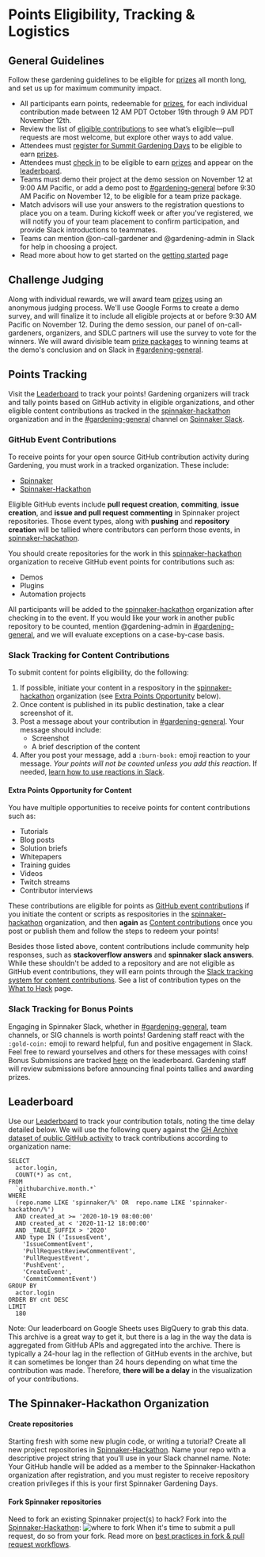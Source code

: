 # Points Eligibility, Tracking & Logistics

## General Guidelines
Follow these gardening guidelines to be eligible for [prizes](prizes.md) all month long, and set us up for maximum community impact. 
- All participants earn points, redeemable for [prizes](prizes.md), for each individual contribution made between 12 AM PDT October 19th through 9 AM PDT November 12th. 
- Review the list of [eligible contributions](project-ideas.md) to see what’s eligible&mdash;pull requests are most welcome, but explore other ways to add value.
- Attendees must [register for Summit Gardening Days](https://events.linuxfoundation.org/spinnaker-summit/register/) to be eligible to earn [prizes](prizes.md).
- Attendees must [check in](https://go.armory.io/gardener-checkin) to be eligible to earn [prizes](prizes.md) and appear on the [leaderboard](https://go.armory.io/contributors).
- Teams must demo their project at the demo session on November 12 at 9:00 AM Pacific, or add a demo post to [#gardening-general](https://spinnakerteam.slack.com/archives/CV4A90DPF) before 9:30 AM Pacific on November 12, to be eligible for a team prize package.
- Match advisors will use your answers to the registration questions to place you on a team. During kickoff week or after you've registered, we will notify you of your team placement to confirm participation, and provide Slack introductions to teammates. 
- Teams can mention @on-call-gardener and @gardening-admin in Slack for help in choosing a project.
- Read more about how to get started on the [getting started](getting-started.md) page

## Challenge Judging

Along with individual rewards, we will award team [prizes](prizes.md) using an anonymous judging process. We'll use Google Forms to create a demo survey, and will finalize it to include all eligible projects at or before 9:30 AM Pacific on November 12. During the demo session, our panel of on-call-gardeners, organizers, and SDLC partners will use the survey to vote for the winners.
We will award divisible team [prize packages](#prizes) to winning teams at the demo's conclusion and on Slack in [#gardening-general](https://spinnakerteam.slack.com/archives/CV4A90DPF).


## Points Tracking

Visit the [Leaderboard](https://go.armory.io/contributors) to track your points! Gardening organizers will track and tally points based on GitHub activity in eligible organizations, and other eligible content contributions as tracked in the [spinnaker-hackathon](https://github.com/spinnaker-hackathon) organization and in the [#gardening-general](https://spinnakerteam.slack.com/archives/CV4A90DPF) channel on [Spinnaker Slack](http://join.spinnaker.io).

### GitHub Event Contributions

To receive points for your open source GitHub contribution activity during Gardening, you must work in a tracked organization. These include:
- [Spinnaker](https://github.com/spinnaker)
- [Spinnaker-Hackathon](https://github.com/spinnaker-hackathon)

Eligible GitHub events include __pull request creation__, __commiting__, __issue creation__, and __issue and pull request commenting__ in Spinnaker project repositories.
Those event types, along with __pushing__ and __repository creation__ will be tallied where contributors can perform those events, in [spinnaker-hackathon](https://github.com/spinnaker-hackathon).

You should create repositories for the work in this [spinnaker-hackathon](https://github.com/spinnaker-hackathon) organization to receive GitHub event points for contributions such as:
- Demos
- Plugins
- Automation projects

All participants will be added to the [spinnaker-hackathon](https://github.com/spinnaker-hackathon) organization after checking in to the event. If you would like your work in another public repository
to be counted, mention @gardening-admin in [#gardening-general](https://spinnakerteam.slack.com/archives/CV4A90DPF), and we will evaluate exceptions on a case-by-case basis.

### Slack Tracking for Content Contributions 

To submit content for points eligibility, do the following:
1. If possible, initiate your content in a respository in the [spinnaker-hackathon](https://github.com/spinnaker-hackathon) organization (see [Extra Points Opportunity](#extra-points-opportunity-for-content) below). 
2. Once content is published in its public destination, take a clear screenshot of it.
3. Post a message about your contribution in [#gardening-general](https://spinnakerteam.slack.com/archives/CV4A90DPF). Your message should include:
    - Screenshot
    - A brief description of the content  
4. After you post your message, add a `:burn-book:` emoji reaction to your message. _Your points will not be counted unless you add this reaction_. If needed, [learn how to use reactions in Slack](https://slack.com/help/articles/206870317-Use-emoji-reactions). 

#### Extra Points Opportunity for Content

You have multiple opportunities to receive points for content contributions such as:
- Tutorials
- Blog posts
- Solution briefs
- Whitepapers
- Training guides
- Videos
- Twitch streams
- Contributor interviews

These contributions are eligible for points as [GitHub event contributions](#github-event-contributions) if you initiate the content or scripts 
as respositories in the [spinnaker-hackathon](https://github.com/spinnaker-hackathon) organization, and then __again__ as [Content contributions](#slack-tracking-for-content-contributions) once you post or publish them and follow the steps to redeem your points!

Besides those listed above, content contributions include community help responses, such as __stackoverflow answers__ and __spinnaker slack answers__. While these shouldn't be added to a repository and are not eligible as GitHub event contributions, they will earn points through the [Slack tracking system for content contributions](#slack-tracking-for-content-contributions). See a list of contribution types on the [What to Hack](https://spinnaker.io/community/gardening/what-to-hack/) page.

### Slack Tracking for Bonus Points

Engaging in Spinnaker Slack, whether in [#gardening-general](https://spinnakerteam.slack.com/archives/CV4A90DPF), team channels, or SIG channels is worth points! Gardening staff react with the `:gold-coin:` emoji to reward helpful, fun and positive engagement in Slack. Feel free to reward yourselves and others for these messages with coins! Bonus Submissions are tracked [here](https://docs.google.com/spreadsheets/d/1kt9MJexQTPb1AuC5mQXZBX-NBZf5XsSwBBpy3WJ_fJk/edit#gid=602827404) on the leaderboard. Gardening staff will review submissions before announcing final points tallies and awarding prizes.

## Leaderboard

Use our [Leaderboard](https://go.armory.io/contributors) to track your contribution totals, noting the time delay detailed below. We will use the following query against the [GH Archive dataset of public GitHub activity](https://www.gharchive.org/) to track contributions according to organization name:

```
SELECT
  actor.login,
  COUNT(*) as cnt,
FROM
  `githubarchive.month.*`
WHERE
  (repo.name LIKE 'spinnaker/%' OR  repo.name LIKE 'spinnaker-hackathon/%')
  AND created_at >= '2020-10-19 08:00:00'
  AND created_at < '2020-11-12 18:00:00'
  AND _TABLE_SUFFIX > '2020'
  AND type IN ('IssuesEvent',
    'IssueCommentEvent',
    'PullRequestReviewCommentEvent',
    'PullRequestEvent',
    'PushEvent',
    'CreateEvent',
    'CommitCommentEvent')
GROUP BY
  actor.login
ORDER BY cnt DESC
LIMIT
  180
```
Note: Our leaderboard on Google Sheets uses BigQuery to grab this data. This archive is a great way to get it, but there is a lag in the way the data is aggregated from GitHub APIs and aggregated into the archive. There is typically a 24-hour lag in the reflection of GitHub events in the archive, but it can sometimes be longer than 24 hours depending on what time the contribution was made. Therefore, __there will be a delay__ in the visualization of your contributions.





## The Spinnaker-Hackathon Organization

#### Create repositories
Starting fresh with some new plugin code, or writing a tutorial? Create all new project repositories in [Spinnaker-Hackathon](https://github.com/spinnaker-hackathon). Name your repo with a descriptive project string that you’ll use in your Slack channel name. Note: Your GitHub handle will be added as a member to the Spinnaker-Hackathon organization after registration, and you must register to receive repository creation privileges if this is your first Spinnaker Gardening Days.

#### Fork Spinnaker repositories
Need to fork an existing Spinnaker project(s) to hack? Fork into the [Spinnaker-Hackathon](https://github.com/spinnaker-hackathon):
![where to fork](/org-fork.png)
When it's time to submit a pull request, do so from your fork. Read more on [best practices in fork & pull request workflows](https://gist.github.com/Chaser324/ce0505fbed06b947d962).

